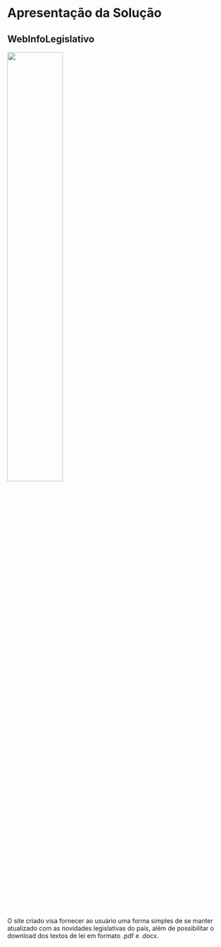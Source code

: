 # Apresentação da Solução

## WebInfoLegislativo

[<img src="https://img.youtube.com/vi/0XM9EYULEBE/0.jpg" width="50%">](https://www.youtube.com/watch?v=0XM9EYULEBE "WebInfoLegislativo")
<br>
<p>O site criado visa fornecer ao usuário uma forma simples de se manter atualizado com as novidades legislativas do país, além de possibilitar o download dos textos de lei em formato .pdf e .docx.</p>
